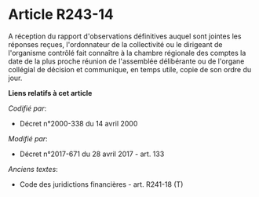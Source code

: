 # Article R243-14

A réception du rapport d'observations définitives auquel sont jointes les réponses reçues, l'ordonnateur de la collectivité
ou le dirigeant de l'organisme contrôlé fait connaître à la chambre régionale des comptes la date de la plus proche réunion
de l'assemblée délibérante ou de l'organe collégial de décision et communique, en temps utile, copie de son ordre du jour.

**Liens relatifs à cet article**

_Codifié par_:

  - Décret n°2000-338 du 14 avril 2000

_Modifié par_:

  - Décret n°2017-671 du 28 avril 2017 - art. 133

_Anciens textes_:

  - Code des juridictions financières - art. R241-18 (T)
